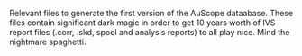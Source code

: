 Relevant files to generate the first version of the AuScope dataabase. These files contain significant dark magic in order to get 10 years worth of IVS report files (.corr, .skd, spool and analysis reports) to all play nice. Mind the nightmare spaghetti.
